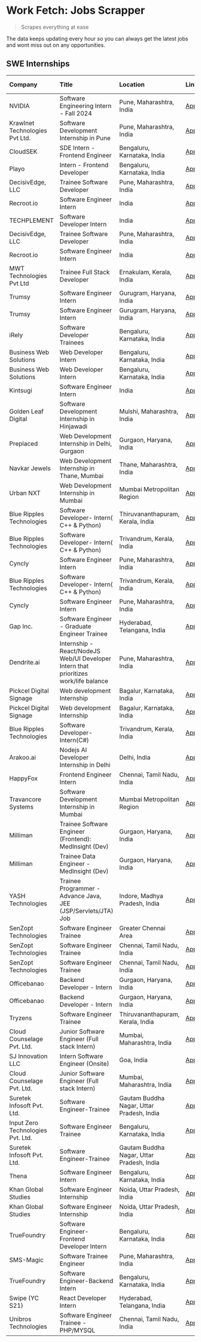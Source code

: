 # Work Fetch: Jobs Scrapper
> Scrapes everything at ease

The data keeps updating every hour so you can always get the latest jobs and wont miss out on any opportunities.

## SWE Internships
<!--START_SECTION:workfetch-->
| Company                           | Title                                                                                | Location                                  | Link                                                                                                                                                                                                                                                                                                    | Date Posted   |
|:----------------------------------|:-------------------------------------------------------------------------------------|:------------------------------------------|:--------------------------------------------------------------------------------------------------------------------------------------------------------------------------------------------------------------------------------------------------------------------------------------------------------|:--------------|
| NVIDIA                            | Software Engineering Intern - Fall 2024                                              | Pune, Maharashtra, India                  | [Apply](https://in.linkedin.com/jobs/view/software-engineering-intern-fall-2024-at-nvidia-3868585188?position=39&pageNum=0&refId=%2BWbcGAULey1W6oltxFZMZA%3D%3D&trackingId=leR4U1oSEzXY5VbO1bGKHA%3D%3D&trk=public_jobs_jserp-result_search-card)                                                       | 2024-03-23    |
| Krawlnet Technologies Pvt Ltd.    | Software Development Internship in Pune                                              | Pune, Maharashtra, India                  | [Apply](https://in.linkedin.com/jobs/view/software-development-internship-in-pune-at-krawlnet-technologies-pvt-ltd-3868318801?position=7&pageNum=0&refId=%2BWbcGAULey1W6oltxFZMZA%3D%3D&trackingId=LuDiDFm0ip1uat5GflDnuQ%3D%3D&trk=public_jobs_jserp-result_search-card)                               | 2024-03-22    |
| CloudSEK                          | SDE Intern - Frontend Engineer                                                       | Bengaluru, Karnataka, India               | [Apply](https://in.linkedin.com/jobs/view/sde-intern-frontend-engineer-at-cloudsek-3866616176?position=16&pageNum=0&refId=%2BWbcGAULey1W6oltxFZMZA%3D%3D&trackingId=B05Io2w1l8bITdsA8V%2BS%2FQ%3D%3D&trk=public_jobs_jserp-result_search-card)                                                          | 2024-03-22    |
| Playo                             | Intern - Frontend Developer                                                          | Bengaluru, Karnataka, India               | [Apply](https://in.linkedin.com/jobs/view/intern-frontend-developer-at-playo-3864131172?position=25&pageNum=0&refId=%2BWbcGAULey1W6oltxFZMZA%3D%3D&trackingId=DDCqSWshp3xWl002gUB%2BfA%3D%3D&trk=public_jobs_jserp-result_search-card)                                                                  | 2024-03-22    |
| DecisivEdge, LLC                  | Trainee Software Developer                                                           | Pune, Maharashtra, India                  | [Apply](https://in.linkedin.com/jobs/view/trainee-software-developer-at-decisivedge-llc-3853425558?position=30&pageNum=0&refId=%2BWbcGAULey1W6oltxFZMZA%3D%3D&trackingId=xfPm3qVkidrDogjJchVQ7Q%3D%3D&trk=public_jobs_jserp-result_search-card)                                                         | 2024-03-22    |
| Recroot.io                        | Software Engineer Intern                                                             | India                                     | [Apply](https://in.linkedin.com/jobs/view/software-engineer-intern-at-recroot-io-3865016461?position=33&pageNum=0&refId=%2BWbcGAULey1W6oltxFZMZA%3D%3D&trackingId=kGoVpIWilzcxoCjHBMen%2Fg%3D%3D&trk=public_jobs_jserp-result_search-card)                                                              | 2024-03-22    |
| TECHPLEMENT                       | Software Developer Intern                                                            | India                                     | [Apply](https://in.linkedin.com/jobs/view/software-developer-intern-at-techplement-3866751333?position=49&pageNum=0&refId=%2BWbcGAULey1W6oltxFZMZA%3D%3D&trackingId=DYH%2FrWoElei4YiwfrsHA%2Bw%3D%3D&trk=public_jobs_jserp-result_search-card)                                                          | 2024-03-22    |
| DecisivEdge, LLC                  | Trainee Software Developer                                                           | Pune, Maharashtra, India                  | [Apply](https://in.linkedin.com/jobs/view/trainee-software-developer-at-decisivedge-llc-3853425558?position=5&pageNum=2&refId=PsJ7LOKpmnYeVuXd5wdHrQ%3D%3D&trackingId=%2BP46baGISGmy5LP%2F%2FDkNjw%3D%3D&trk=public_jobs_jserp-result_search-card)                                                      | 2024-03-22    |
| Recroot.io                        | Software Engineer Intern                                                             | India                                     | [Apply](https://in.linkedin.com/jobs/view/software-engineer-intern-at-recroot-io-3865016461?position=8&pageNum=2&refId=PsJ7LOKpmnYeVuXd5wdHrQ%3D%3D&trackingId=JhUy9PBfN4Gaqb79bd4DsQ%3D%3D&trk=public_jobs_jserp-result_search-card)                                                                   | 2024-03-22    |
| MWT Technologies Pvt Ltd          | Trainee Full Stack Developer                                                         | Ernakulam, Kerala, India                  | [Apply](https://in.linkedin.com/jobs/view/trainee-full-stack-developer-at-mwt-technologies-pvt-ltd-3863344037?position=12&pageNum=0&refId=%2BWbcGAULey1W6oltxFZMZA%3D%3D&trackingId=ALymOOzzrpc%2FjlQ4irMS%2Bw%3D%3D&trk=public_jobs_jserp-result_search-card)                                          | 2024-03-20    |
| Trumsy                            | Software Engineer Intern                                                             | Gurugram, Haryana, India                  | [Apply](https://in.linkedin.com/jobs/view/software-engineer-intern-at-trumsy-3864795201?position=59&pageNum=0&refId=%2BWbcGAULey1W6oltxFZMZA%3D%3D&trackingId=FMinJ1BV9Un0D%2BB%2F6PYGEA%3D%3D&trk=public_jobs_jserp-result_search-card)                                                                | 2024-03-20    |
| Trumsy                            | Software Engineer Intern                                                             | Gurugram, Haryana, India                  | [Apply](https://in.linkedin.com/jobs/view/software-engineer-intern-at-trumsy-3864795201?position=9&pageNum=5&refId=BpaxAWVAv%2FxMjnuoHun5GQ%3D%3D&trackingId=YiII33n1z8flC7zVzIkDfA%3D%3D&trk=public_jobs_jserp-result_search-card)                                                                     | 2024-03-20    |
| iRely                             | Software Developer Trainees                                                          | Bengaluru, Karnataka, India               | [Apply](https://in.linkedin.com/jobs/view/software-developer-trainees-at-irely-3860566039?position=4&pageNum=0&refId=%2BWbcGAULey1W6oltxFZMZA%3D%3D&trackingId=EM%2BtnWXpT7AwEulLnEoFGw%3D%3D&trk=public_jobs_jserp-result_search-card)                                                                 | 2024-03-18    |
| Business Web Solutions            | Web Developer Intern                                                                 | Bengaluru, Karnataka, India               | [Apply](https://in.linkedin.com/jobs/view/web-developer-intern-at-business-web-solutions-3860721170?position=26&pageNum=0&refId=%2BWbcGAULey1W6oltxFZMZA%3D%3D&trackingId=vCooGY9lE%2BwdkKBbCZH8fg%3D%3D&trk=public_jobs_jserp-result_search-card)                                                      | 2024-03-17    |
| Business Web Solutions            | Web Developer Intern                                                                 | Bengaluru, Karnataka, India               | [Apply](https://in.linkedin.com/jobs/view/web-developer-intern-at-business-web-solutions-3860721170?position=1&pageNum=2&refId=PsJ7LOKpmnYeVuXd5wdHrQ%3D%3D&trackingId=NU2yB4sQs6ZZIBtO%2F4qlZQ%3D%3D&trk=public_jobs_jserp-result_search-card)                                                         | 2024-03-17    |
| Kintsugi                          | Software Engineer Intern                                                             | India                                     | [Apply](https://in.linkedin.com/jobs/view/software-engineer-intern-at-kintsugi-3857074071?position=46&pageNum=0&refId=%2BWbcGAULey1W6oltxFZMZA%3D%3D&trackingId=WR%2FB31ZNabuBZu92uupbBw%3D%3D&trk=public_jobs_jserp-result_search-card)                                                                | 2024-03-16    |
| Golden Leaf Digital               | Software Development Internship in Hinjawadi                                         | Mulshi, Maharashtra, India                | [Apply](https://in.linkedin.com/jobs/view/software-development-internship-in-hinjawadi-at-golden-leaf-digital-3858085305?position=15&pageNum=0&refId=%2BWbcGAULey1W6oltxFZMZA%3D%3D&trackingId=O6BpS9seUYoEBrO33RRCYA%3D%3D&trk=public_jobs_jserp-result_search-card)                                   | 2024-03-15    |
| Preplaced                         | Web Development Internship in Delhi, Gurgaon                                         | Gurgaon, Haryana, India                   | [Apply](https://in.linkedin.com/jobs/view/web-development-internship-in-delhi-gurgaon-at-preplaced-3858075840?position=5&pageNum=7&refId=1xHFSQvhJnGNugxZK00XCw%3D%3D&trackingId=2vs6BBCPu8xIZdAdPetjUw%3D%3D&trk=public_jobs_jserp-result_search-card)                                                 | 2024-03-15    |
| Navkar Jewels                     | Web Development Internship in Thane, Mumbai                                          | Thane, Maharashtra, India                 | [Apply](https://in.linkedin.com/jobs/view/web-development-internship-in-thane-mumbai-at-navkar-jewels-3858087224?position=6&pageNum=7&refId=1xHFSQvhJnGNugxZK00XCw%3D%3D&trackingId=ixnFciGDN6MIC60V92tYGw%3D%3D&trk=public_jobs_jserp-result_search-card)                                              | 2024-03-15    |
| Urban NXT                         | Web Development Internship in Mumbai                                                 | Mumbai Metropolitan Region                | [Apply](https://in.linkedin.com/jobs/view/web-development-internship-in-mumbai-at-urban-nxt-3858090142?position=8&pageNum=7&refId=1xHFSQvhJnGNugxZK00XCw%3D%3D&trackingId=Q3AWPA4EmmkEfvYa8NgaFg%3D%3D&trk=public_jobs_jserp-result_search-card)                                                        | 2024-03-15    |
| Blue Ripples Technologies         | Software Developer- Intern( C++ & Python)                                            | Thiruvananthapuram, Kerala, India         | [Apply](https://in.linkedin.com/jobs/view/software-developer-intern-c%2B%2B-python-at-blue-ripples-technologies-3855594494?position=23&pageNum=0&refId=%2BWbcGAULey1W6oltxFZMZA%3D%3D&trackingId=0TvVS0Ex5cWimgy35rUEfw%3D%3D&trk=public_jobs_jserp-result_search-card)                                 | 2024-03-14    |
| Blue Ripples Technologies         | Software Developer- Intern( C++  & Python)                                           | Trivandrum, Kerala, India                 | [Apply](https://in.linkedin.com/jobs/view/software-developer-intern-c%2B%2B-python-at-blue-ripples-technologies-3856150730?position=27&pageNum=0&refId=%2BWbcGAULey1W6oltxFZMZA%3D%3D&trackingId=NctFvjHjKGXYSIPZjPW%2FYA%3D%3D&trk=public_jobs_jserp-result_search-card)                               | 2024-03-13    |
| Cyncly                            | Software Engineer Intern                                                             | Pune, Maharashtra, India                  | [Apply](https://in.linkedin.com/jobs/view/software-engineer-intern-at-cyncly-3853990178?position=32&pageNum=0&refId=%2BWbcGAULey1W6oltxFZMZA%3D%3D&trackingId=N%2FLTBggOEh4my2d8maJWWg%3D%3D&trk=public_jobs_jserp-result_search-card)                                                                  | 2024-03-13    |
| Blue Ripples Technologies         | Software Developer- Intern( C++  & Python)                                           | Trivandrum, Kerala, India                 | [Apply](https://in.linkedin.com/jobs/view/software-developer-intern-c%2B%2B-python-at-blue-ripples-technologies-3856150730?position=2&pageNum=2&refId=PsJ7LOKpmnYeVuXd5wdHrQ%3D%3D&trackingId=PIQM2bBcE7NjsN2H7gIkaA%3D%3D&trk=public_jobs_jserp-result_search-card)                                    | 2024-03-13    |
| Cyncly                            | Software Engineer Intern                                                             | Pune, Maharashtra, India                  | [Apply](https://in.linkedin.com/jobs/view/software-engineer-intern-at-cyncly-3853990178?position=7&pageNum=2&refId=PsJ7LOKpmnYeVuXd5wdHrQ%3D%3D&trackingId=BP%2Bl%2FdwMLHtclPwPLpdSiw%3D%3D&trk=public_jobs_jserp-result_search-card)                                                                   | 2024-03-13    |
| Gap Inc.                          | Software Engineer - Graduate Engineer Trainee                                        | Hyderabad, Telangana, India               | [Apply](https://in.linkedin.com/jobs/view/software-engineer-graduate-engineer-trainee-at-gap-inc-3853818960?position=6&pageNum=0&refId=%2BWbcGAULey1W6oltxFZMZA%3D%3D&trackingId=JwtWRTZ4nmC04kJ%2FrrxFzg%3D%3D&trk=public_jobs_jserp-result_search-card)                                               | 2024-03-12    |
| Dendrite.ai                       | Internship - React/NodeJS Web/UI Developer Intern that prioritizes work/life balance | Pune, Maharashtra, India                  | [Apply](https://in.linkedin.com/jobs/view/internship-react-nodejs-web-ui-developer-intern-that-prioritizes-work-life-balance-at-dendrite-ai-3853583200?position=42&pageNum=0&refId=%2BWbcGAULey1W6oltxFZMZA%3D%3D&trackingId=znWHVl7nwjD3w%2B1%2BQo8GrQ%3D%3D&trk=public_jobs_jserp-result_search-card) | 2024-03-12    |
| Pickcel Digital Signage           | Web development Internship                                                           | Bagalur, Karnataka, India                 | [Apply](https://in.linkedin.com/jobs/view/web-development-internship-at-pickcel-digital-signage-3849506118?position=60&pageNum=0&refId=%2BWbcGAULey1W6oltxFZMZA%3D%3D&trackingId=AQQ0HNzBugXhvNPJnRvXPQ%3D%3D&trk=public_jobs_jserp-result_search-card)                                                 | 2024-03-08    |
| Pickcel Digital Signage           | Web development Internship                                                           | Bagalur, Karnataka, India                 | [Apply](https://in.linkedin.com/jobs/view/web-development-internship-at-pickcel-digital-signage-3849506118?position=10&pageNum=5&refId=BpaxAWVAv%2FxMjnuoHun5GQ%3D%3D&trackingId=LePpXNx%2BkQB564JXFSe6cQ%3D%3D&trk=public_jobs_jserp-result_search-card)                                               | 2024-03-08    |
| Blue Ripples Technologies         | Software Developer- Intern(C#)                                                       | Trivandrum, Kerala, India                 | [Apply](https://in.linkedin.com/jobs/view/software-developer-intern-c%23-at-blue-ripples-technologies-3850694934?position=2&pageNum=7&refId=1xHFSQvhJnGNugxZK00XCw%3D%3D&trackingId=f%2FmxQgEHcM1E8%2BKiwcfe6w%3D%3D&trk=public_jobs_jserp-result_search-card)                                          | 2024-03-08    |
| Arakoo.ai                         | Nodejs AI Developer Internship in Delhi                                              | Delhi, India                              | [Apply](https://in.linkedin.com/jobs/view/nodejs-ai-developer-internship-in-delhi-at-arakoo-ai-3850810935?position=4&pageNum=7&refId=1xHFSQvhJnGNugxZK00XCw%3D%3D&trackingId=2XjuqzqQ6mpCSW9LxOXezw%3D%3D&trk=public_jobs_jserp-result_search-card)                                                     | 2024-03-08    |
| HappyFox                          | Frontend Engineer Intern                                                             | Chennai, Tamil Nadu, India                | [Apply](https://in.linkedin.com/jobs/view/frontend-engineer-intern-at-happyfox-3848357951?position=47&pageNum=0&refId=%2BWbcGAULey1W6oltxFZMZA%3D%3D&trackingId=oa%2FkKS531%2FMwML7mnns1Xg%3D%3D&trk=public_jobs_jserp-result_search-card)                                                              | 2024-03-07    |
| Travancore Systems                | Software Development Internship in Mumbai                                            | Mumbai Metropolitan Region                | [Apply](https://in.linkedin.com/jobs/view/software-development-internship-in-mumbai-at-travancore-systems-3847706952?position=45&pageNum=0&refId=%2BWbcGAULey1W6oltxFZMZA%3D%3D&trackingId=mNk%2BCJIPkQR0paOzK0CE6A%3D%3D&trk=public_jobs_jserp-result_search-card)                                     | 2024-03-05    |
| Milliman                          | Trainee Software Engineer (Frontend): MedInsight (Dev)                               | Gurgaon, Haryana, India                   | [Apply](https://in.linkedin.com/jobs/view/trainee-software-engineer-frontend-medinsight-dev-at-milliman-3792874280?position=9&pageNum=0&refId=%2BWbcGAULey1W6oltxFZMZA%3D%3D&trackingId=51gUMILUbDCXj8QZeEDuQA%3D%3D&trk=public_jobs_jserp-result_search-card)                                          | 2024-03-01    |
| Milliman                          | Trainee Data Engineer - MedInsight (Dev)                                             | Gurgaon, Haryana, India                   | [Apply](https://in.linkedin.com/jobs/view/trainee-data-engineer-medinsight-dev-at-milliman-3789275187?position=9&pageNum=7&refId=1xHFSQvhJnGNugxZK00XCw%3D%3D&trackingId=PIAiGKhad8qW3WCXG5tj3w%3D%3D&trk=public_jobs_jserp-result_search-card)                                                         | 2024-02-23    |
| YASH Technologies                 | Trainee Programmer - Advance Java, JEE (JSP/Servlets/JTA) Job                        | Indore, Madhya Pradesh, India             | [Apply](https://in.linkedin.com/jobs/view/trainee-programmer-advance-java-jee-jsp-servlets-jta-job-at-yash-technologies-3811759183?position=22&pageNum=0&refId=%2BWbcGAULey1W6oltxFZMZA%3D%3D&trackingId=2yIp6QhL0SrW4y82zm0rOQ%3D%3D&trk=public_jobs_jserp-result_search-card)                         | 2024-02-13    |
| SenZopt Technologies              | Software Engineer Trainee                                                            | Greater Chennai Area                      | [Apply](https://in.linkedin.com/jobs/view/software-engineer-trainee-at-senzopt-technologies-3827688781?position=40&pageNum=0&refId=%2BWbcGAULey1W6oltxFZMZA%3D%3D&trackingId=LmkbYyyihat4jvGTpdNRzg%3D%3D&trk=public_jobs_jserp-result_search-card)                                                     | 2024-02-12    |
| SenZopt Technologies              | Software Engineer Trainee                                                            | Chennai, Tamil Nadu, India                | [Apply](https://in.linkedin.com/jobs/view/software-engineer-trainee-at-senzopt-technologies-3827686880?position=54&pageNum=0&refId=%2BWbcGAULey1W6oltxFZMZA%3D%3D&trackingId=MBSkBMMuQ11wDGuj6UyMfA%3D%3D&trk=public_jobs_jserp-result_search-card)                                                     | 2024-02-12    |
| SenZopt Technologies              | Software Engineer Trainee                                                            | Chennai, Tamil Nadu, India                | [Apply](https://in.linkedin.com/jobs/view/software-engineer-trainee-at-senzopt-technologies-3827686880?position=4&pageNum=5&refId=BpaxAWVAv%2FxMjnuoHun5GQ%3D%3D&trackingId=Kq46g8pkQ2wVAyH9MYn%2FkQ%3D%3D&trk=public_jobs_jserp-result_search-card)                                                    | 2024-02-12    |
| Officebanao                       | Backend Developer - Intern                                                           | Gurgaon, Haryana, India                   | [Apply](https://in.linkedin.com/jobs/view/backend-developer-intern-at-officebanao-3814263731?position=35&pageNum=0&refId=%2BWbcGAULey1W6oltxFZMZA%3D%3D&trackingId=bsHWJ5TslF6vXnFKs2F13A%3D%3D&trk=public_jobs_jserp-result_search-card)                                                               | 2024-01-31    |
| Officebanao                       | Backend Developer - Intern                                                           | Gurgaon, Haryana, India                   | [Apply](https://in.linkedin.com/jobs/view/backend-developer-intern-at-officebanao-3814263731?position=10&pageNum=2&refId=PsJ7LOKpmnYeVuXd5wdHrQ%3D%3D&trackingId=vLSTd4PRxzJUMHJUUXurPQ%3D%3D&trk=public_jobs_jserp-result_search-card)                                                                 | 2024-01-31    |
| Tryzens                           | Software Engineer Trainee                                                            | Thiruvananthapuram, Kerala, India         | [Apply](https://in.linkedin.com/jobs/view/software-engineer-trainee-at-tryzens-3809363491?position=43&pageNum=0&refId=%2BWbcGAULey1W6oltxFZMZA%3D%3D&trackingId=6Aw1yeCcqnXzS0%2FFqr1rhw%3D%3D&trk=public_jobs_jserp-result_search-card)                                                                | 2024-01-18    |
| Cloud Counselage Pvt. Ltd.        | Junior Software Engineer (Full stack Intern)                                         | Mumbai, Maharashtra, India                | [Apply](https://in.linkedin.com/jobs/view/junior-software-engineer-full-stack-intern-at-cloud-counselage-pvt-ltd-3803132814?position=34&pageNum=0&refId=%2BWbcGAULey1W6oltxFZMZA%3D%3D&trackingId=QC1%2FExdIULrzhiBaj5DRoA%3D%3D&trk=public_jobs_jserp-result_search-card)                              | 2024-01-11    |
| SJ Innovation LLC                 | Intern Software Engineer (Onsite)                                                    | Goa, India                                | [Apply](https://in.linkedin.com/jobs/view/intern-software-engineer-onsite-at-sj-innovation-llc-3799959011?position=50&pageNum=0&refId=%2BWbcGAULey1W6oltxFZMZA%3D%3D&trackingId=i8iyj%2FSL34Rji5lvmxG2KQ%3D%3D&trk=public_jobs_jserp-result_search-card)                                                | 2024-01-11    |
| Cloud Counselage Pvt. Ltd.        | Junior Software Engineer (Full stack Intern)                                         | Mumbai, Maharashtra, India                | [Apply](https://in.linkedin.com/jobs/view/junior-software-engineer-full-stack-intern-at-cloud-counselage-pvt-ltd-3803132814?position=9&pageNum=2&refId=PsJ7LOKpmnYeVuXd5wdHrQ%3D%3D&trackingId=4gjhf%2FQjiF0aXcqjV6RBTQ%3D%3D&trk=public_jobs_jserp-result_search-card)                                 | 2024-01-11    |
| Suretek Infosoft Pvt. Ltd.        | Software Engineer-Trainee                                                            | Gautam Buddha Nagar, Uttar Pradesh, India | [Apply](https://in.linkedin.com/jobs/view/software-engineer-trainee-at-suretek-infosoft-pvt-ltd-3800934643?position=28&pageNum=0&refId=%2BWbcGAULey1W6oltxFZMZA%3D%3D&trackingId=EnurRa4gQWvzfu4%2BgvtJQg%3D%3D&trk=public_jobs_jserp-result_search-card)                                               | 2024-01-09    |
| Input Zero Technologies Pvt. Ltd. | Software Engineer Trainee                                                            | Bengaluru, Karnataka, India               | [Apply](https://in.linkedin.com/jobs/view/software-engineer-trainee-at-input-zero-technologies-pvt-ltd-3800927643?position=37&pageNum=0&refId=%2BWbcGAULey1W6oltxFZMZA%3D%3D&trackingId=TwklG1%2BJTM%2FJLyllwsV%2Bug%3D%3D&trk=public_jobs_jserp-result_search-card)                                    | 2024-01-09    |
| Suretek Infosoft Pvt. Ltd.        | Software Engineer-Trainee                                                            | Gautam Buddha Nagar, Uttar Pradesh, India | [Apply](https://in.linkedin.com/jobs/view/software-engineer-trainee-at-suretek-infosoft-pvt-ltd-3800934643?position=3&pageNum=2&refId=PsJ7LOKpmnYeVuXd5wdHrQ%3D%3D&trackingId=GgnlazuUUz9y3Bpm3bmWNQ%3D%3D&trk=public_jobs_jserp-result_search-card)                                                    | 2024-01-09    |
| Thena                             | Software Engineer Intern                                                             | Bengaluru, Karnataka, India               | [Apply](https://in.linkedin.com/jobs/view/software-engineer-intern-at-thena-3778731751?position=18&pageNum=0&refId=%2BWbcGAULey1W6oltxFZMZA%3D%3D&trackingId=YsyMI9f6pK3hQW0uxhgM%2Fg%3D%3D&trk=public_jobs_jserp-result_search-card)                                                                   | 2023-12-05    |
| Khan Global Studies               | Software Engineer Internship                                                         | Noida, Uttar Pradesh, India               | [Apply](https://in.linkedin.com/jobs/view/software-engineer-internship-at-khan-global-studies-3766942197?position=56&pageNum=0&refId=%2BWbcGAULey1W6oltxFZMZA%3D%3D&trackingId=ryvSpvpz3Uum6%2FbomyFflQ%3D%3D&trk=public_jobs_jserp-result_search-card)                                                 | 2023-11-27    |
| Khan Global Studies               | Software Engineer Internship                                                         | Noida, Uttar Pradesh, India               | [Apply](https://in.linkedin.com/jobs/view/software-engineer-internship-at-khan-global-studies-3766942197?position=6&pageNum=5&refId=BpaxAWVAv%2FxMjnuoHun5GQ%3D%3D&trackingId=Xg1wO4RdLa%2BUdsp01pVh8g%3D%3D&trk=public_jobs_jserp-result_search-card)                                                  | 2023-11-27    |
| TrueFoundry                       | Software Engineer- Frontend Developer Intern                                         | Bengaluru, Karnataka, India               | [Apply](https://in.linkedin.com/jobs/view/software-engineer-frontend-developer-intern-at-truefoundry-3790095058?position=17&pageNum=0&refId=%2BWbcGAULey1W6oltxFZMZA%3D%3D&trackingId=bJjp%2B2nxjMwkV8ofyctU%2FQ%3D%3D&trk=public_jobs_jserp-result_search-card)                                        | 2023-11-24    |
| SMS-Magic                         | Software Trainee Engineer                                                            | Pune, Maharashtra, India                  | [Apply](https://in.linkedin.com/jobs/view/software-trainee-engineer-at-sms-magic-3761409781?position=36&pageNum=0&refId=%2BWbcGAULey1W6oltxFZMZA%3D%3D&trackingId=Tys%2BMqXXdxrA8nO22Yogpg%3D%3D&trk=public_jobs_jserp-result_search-card)                                                              | 2023-11-16    |
| TrueFoundry                       | Software Engineer-Backend Intern                                                     | Bengaluru, Karnataka, India               | [Apply](https://in.linkedin.com/jobs/view/software-engineer-backend-intern-at-truefoundry-3779508170?position=38&pageNum=0&refId=%2BWbcGAULey1W6oltxFZMZA%3D%3D&trackingId=888rnJbr6R3nSt9tN3JOGg%3D%3D&trk=public_jobs_jserp-result_search-card)                                                       | 2023-11-10    |
| Swipe (YC S21)                    | React Developer Intern                                                               | Hyderabad, Telangana, India               | [Apply](https://in.linkedin.com/jobs/view/react-developer-intern-at-swipe-yc-s21-3737600089?position=20&pageNum=0&refId=%2BWbcGAULey1W6oltxFZMZA%3D%3D&trackingId=ifLkpf5V8iWWnwfuO5u4Jg%3D%3D&trk=public_jobs_jserp-result_search-card)                                                                | 2023-10-13    |
| Unibros Technologies              | Software Engineer Trainee - PHP/MYSQL                                                | Chennai, Tamil Nadu, India                | [Apply](https://in.linkedin.com/jobs/view/software-engineer-trainee-php-mysql-at-unibros-technologies-3656599241?position=44&pageNum=0&refId=%2BWbcGAULey1W6oltxFZMZA%3D%3D&trackingId=sjEw5W1aOWajDVsJxVE9og%3D%3D&trk=public_jobs_jserp-result_search-card)                                           | 2023-06-12    |
<!--END_SECTION:workfetch-->
